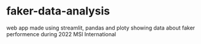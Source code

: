 # faker-data-analysis
web app made using streamlit, pandas and ploty showing data about faker performence during 2022 MSI International
